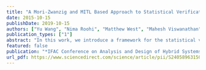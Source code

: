 ```yaml
---
title: "A Mori-Zwanzig and MITL Based Approach to Statistical Verification of Continuous-Time Dynamical Systems"
date: 2015-10-15
publishDate: 2019-10-15
authors: ["Yu Wang", "Nima Roohi", "Matthew West", "Mahesh Viswanathan", "Geir E. Dullerud"]
publication_types: ["1"]
abstract: "In this work, we introduce a framework for the statistical verification of Metric Interval Temporal Logic (MITL) formulas on continuous-time dynamical systems. By considering the continuous-time Markov process associated with the dynamical system, we apply the Mori-Zwanzig method to reduce the original system to a Continuous-Time Markov Chain (CTMC). Accordingly, the MITL formulas on the original system can be reduced to MITL formulas on the CTMC. Furthermore, we propose a statistical verification algorithm for checking the MITL formulas on the CTMCand show that the original MITL formulas on the original system can be checked by this procedure."
featured: false
publication: "*IFAC Conference on Analysis and Design of Hybrid Systems (ADHS)*"
url_pdf: https://www.sciencedirect.com/science/article/pii/S2405896315024441
---
```



